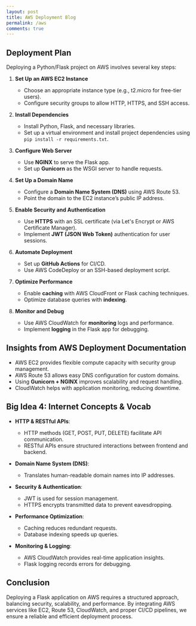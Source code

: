 ```yaml
---
layout: post
title: AWS Deployment Blog
permalink: /aws
comments: true
---
```


## Deployment Plan

Deploying a Python/Flask project on AWS involves several key steps:  

1. **Set Up an AWS EC2 Instance**  
   - Choose an appropriate instance type (e.g., t2.micro for free-tier users).  
   - Configure security groups to allow HTTP, HTTPS, and SSH access.  

2. **Install Dependencies**  
   - Install Python, Flask, and necessary libraries.  
   - Set up a virtual environment and install project dependencies using `pip install -r requirements.txt`.  

3. **Configure Web Server**  
   - Use **NGINX** to serve the Flask app.  
   - Set up **Gunicorn** as the WSGI server to handle requests.  

4. **Set Up a Domain Name**  
   - Configure a **Domain Name System (DNS)** using AWS Route 53.  
   - Point the domain to the EC2 instance’s public IP address.  

5. **Enable Security and Authentication**  
   - Use **HTTPS** with an SSL certificate (via Let's Encrypt or AWS Certificate Manager).  
   - Implement **JWT (JSON Web Token)** authentication for user sessions.  

6. **Automate Deployment**  
   - Set up **GitHub Actions** for CI/CD.  
   - Use AWS CodeDeploy or an SSH-based deployment script.  

7. **Optimize Performance**  
   - Enable **caching** with AWS CloudFront or Flask caching techniques.  
   - Optimize database queries with **indexing**.  

8. **Monitor and Debug**  
   - Use AWS CloudWatch for **monitoring** logs and performance.  
   - Implement **logging** in the Flask app for debugging.  

## Insights from AWS Deployment Documentation  

- AWS EC2 provides flexible compute capacity with security group management.  
- AWS Route 53 allows easy DNS configuration for custom domains.  
- Using **Gunicorn + NGINX** improves scalability and request handling.  
- CloudWatch helps with application monitoring, reducing downtime.  

## Big Idea 4: Internet Concepts & Vocab  

- **HTTP & RESTful APIs**:  
  - HTTP methods (GET, POST, PUT, DELETE) facilitate API communication.  
  - RESTful APIs ensure structured interactions between frontend and backend.  

- **Domain Name System (DNS)**:  
  - Translates human-readable domain names into IP addresses.  

- **Security & Authentication**:  
  - JWT is used for session management.  
  - HTTPS encrypts transmitted data to prevent eavesdropping.  

- **Performance Optimization**:  
  - Caching reduces redundant requests.  
  - Database indexing speeds up queries.  

- **Monitoring & Logging**:  
  - AWS CloudWatch provides real-time application insights.  
  - Flask logging records errors for debugging.  

## Conclusion  

Deploying a Flask application on AWS requires a structured approach, balancing security, scalability, and performance. By integrating AWS services like EC2, Route 53, CloudWatch, and proper CI/CD pipelines, we ensure a reliable and efficient deployment process.  
